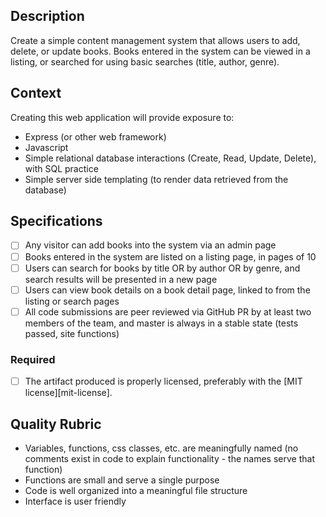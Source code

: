 ## Description

Create a simple content management system that allows users to add, delete, or update books.  Books entered in the system can be viewed in a listing, or searched for using basic searches (title, author, genre). 

## Context

Creating this web application will provide exposure to:
* Express (or other web framework)
* Javascript
* Simple relational database interactions (Create, Read, Update, Delete), with SQL practice
* Simple server side templating (to render data retrieved from the database)

## Specifications

- [ ] Any visitor can add books into the system via an admin page
- [ ] Books entered in the system are listed on a listing page, in pages of 10
- [ ] Users can search for books by title OR by author OR by genre, and search results will be presented in a new page
- [ ] Users can view book details on a book detail page, linked to from the listing or search pages
- [ ] All code submissions are peer reviewed via GitHub PR by at least two members of the team, and master is always in a stable state (tests passed, site functions)

### Required

- [ ] The artifact produced is properly licensed, preferably with the [MIT license][mit-license].

## Quality Rubric

- Variables, functions, css classes, etc. are meaningfully named (no comments exist in code to explain functionality - the names serve that function)
- Functions are small and serve a single purpose
- Code is well organized into a meaningful file structure
- Interface is user friendly

